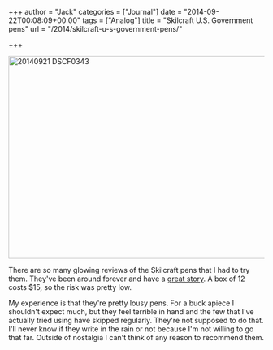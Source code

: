 +++
author = "Jack"
categories = ["Journal"]
date = "2014-09-22T00:08:09+00:00"
tags = ["Analog"]
title = "Skilcraft U.S. Government pens"
url = "/2014/skilcraft-u-s-government-pens/"

+++

<img title="20140921_DSCF0343.jpg" src="/img/2014/09/20140921_DSCF0343.jpg" alt="20140921 DSCF0343" width="600" height="399" border="0" />

There are so many glowing reviews of the Skilcraft pens that I had to try them. They've been around forever and have a [great story][1]. A box of 12 costs $15, so the risk was pretty low.

My experience is that they're pretty lousy pens. For a buck apiece I shouldn't expect much, but they feel terrible in hand and the few that I've actually tried using have skipped regularly. They're not supposed to do that. I'll never know if they write in the rain or not because I'm not willing to go that far. Outside of nostalgia I can't think of any reason to recommend them.

 [1]: http://en.wikipedia.org/wiki/Skilcraft